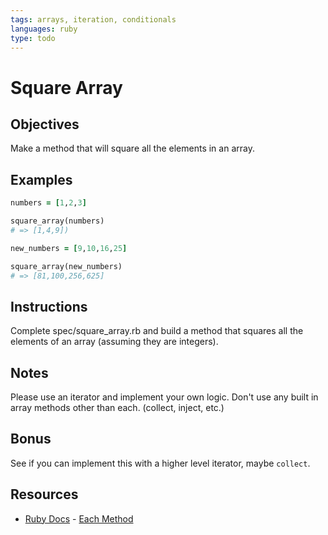 ```yaml
---
tags: arrays, iteration, conditionals
languages: ruby
type: todo
---
```


# Square Array

## Objectives

Make a method that will square all the elements in an array.

## Examples

```ruby
numbers = [1,2,3]

square_array(numbers)
# => [1,4,9])

new_numbers = [9,10,16,25]

square_array(new_numbers)
# => [81,100,256,625]
```

## Instructions

Complete spec/square_array.rb and build a method that squares all the elements of an array (assuming they are integers).

## Notes

Please use an iterator and implement your own logic.  Don't use any built in array methods other than each. (collect, inject, etc.)

## Bonus

See if you can implement this with a higher level iterator, maybe `collect`.

## Resources

* [Ruby Docs](http://www.ruby-doc.org/core-2.1.2/) - [Each Method](http://www.ruby-doc.org/core-2.1.2/Array.html#method-i-each)

